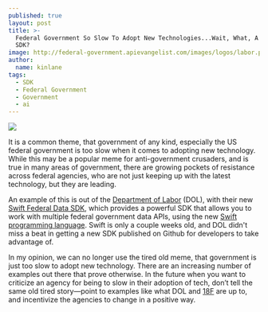 ```yaml
---
published: true
layout: post
title: >-
  Federal Government So Slow To Adopt New Technologies...Wait, What, A Swift API
  SDK?
image: http://federal-government.apievangelist.com/images/logos/labor.png
author:
  name: kinlane
tags:
  - SDK
  - Federal Government
  - Government
  - ai
---
```

[![](http://federal-government.apievangelist.com/images/logos/labor.png)](https://github.com/USDepartmentofLabor/Swift-Federal-Data-SDK)

It is a common theme, that government of any kind, especially the US federal government is too slow when it comes to adopting new technology. While this may be a popular meme for anti-government crusaders, and is true in many areas of government, there are growing pockets of resistance across federal agencies, who are not just keeping up with the latest technology, but they are leading.

An example of this is out of the [Department of Labor](http://www.dol.gov/) (DOL), with their new [Swift Federal Data SDK](https://github.com/USDepartmentofLabor/Swift-Federal-Data-SDK), which provides a powerful SDK that allows you to work with multiple federal government data APIs, using the new [Swift programming language](https://developer.apple.com/swift/). Swift is only a couple weeks old, and DOL didn't miss a beat in getting a new SDK published on Github for developers to take advantage of.

In my opinion, we can no longer use the tired old meme, that government is just too slow to adopt new technology. There are an increasing number of examples out there that prove otherwise. In the future when you want to criticize an agency for being to slow in their adoption of tech, don’t tell the same old tired story—point to examples like what DOL and [18F](https://18f.gsa.gov/) are up to, and incentivize the agencies to change in a positive way.
